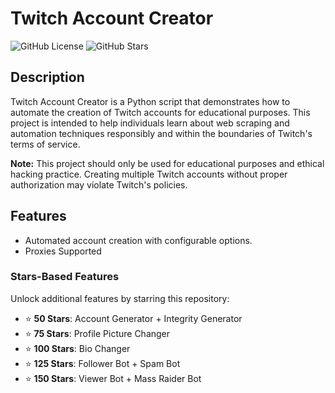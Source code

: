 # Twitch Account Creator

![GitHub License](https://img.shields.io/badge/license-MIT-blue.svg)
![GitHub Stars](https://img.shields.io/github/stars/RazvyDev/Twitch-Account-Creator.svg)

## Description

Twitch Account Creator is a Python script that demonstrates how to automate the creation of Twitch accounts for educational purposes. This project is intended to help individuals learn about web scraping and automation techniques responsibly and within the boundaries of Twitch's terms of service.

**Note:** This project should only be used for educational purposes and ethical hacking practice. Creating multiple Twitch accounts without proper authorization may violate Twitch's policies.

## Features

- Automated account creation with configurable options.
- Proxies Supported

### Stars-Based Features

Unlock additional features by starring this repository:

- ⭐ **50 Stars**: Account Generator + Integrity Generator
- ⭐ **75 Stars**: Profile Picture Changer
- ⭐ **100 Stars**: Bio Changer
- ⭐ **125 Stars**: Follower Bot + Spam Bot
- ⭐ **150 Stars**: Viewer Bot + Mass Raider Bot 

